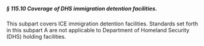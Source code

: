 ##### § 115.10 Coverage of DHS immigration detention facilities. #####

This subpart covers ICE immigration detention facilities. Standards set forth in this subpart A are not applicable to Department of Homeland Security (DHS) holding facilities.